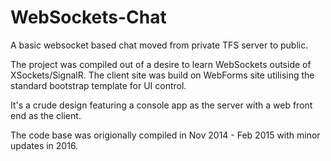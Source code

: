 # WebSockets-Chat
A basic websocket based chat moved from private TFS server to public.

The project was compiled out of a desire to learn WebSockets outside of XSockets/SignalR. The client site was build on WebForms site utilising the standard bootstrap template for UI control.

It's a crude design featuring a console app as the server with a web front end as the client.

The code base was origionally compiled in Nov 2014 - Feb 2015 with minor updates in 2016.
